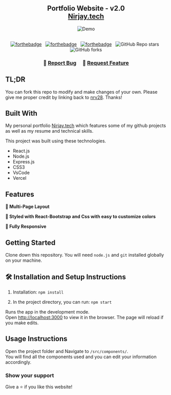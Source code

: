 <h2 align="center">
  Portfolio Website - v2.0<br/>
  <a href="https://Nirjay.vercel.app/" target="_blank">Nirjay.tech</a>
</h2>
<div align="center">
  <img alt="Demo" src="./Images/readme-img1.png" />
</div>

<br/>

<center>

[![forthebadge](https://forthebadge.com/images/badges/built-with-love.svg)](https://forthebadge.com) &nbsp;
[![forthebadge](https://forthebadge.com/images/badges/made-with-javascript.svg)](https://forthebadge.com) &nbsp;
[![forthebadge](https://forthebadge.com/images/badges/open-source.svg)](https://forthebadge.com) &nbsp;
![GitHub Repo stars](https://img.shields.io/github/stars/nrv28/Portfolio?color=red&logo=github&style=for-the-badge) &nbsp;
![GitHub forks](https://img.shields.io/github/forks/nrv28/Portfolio?color=red&logo=github&style=for-the-badge)

</center>

<h3 align="center">
    🔹
    <a href="https://github.com/nrv28/Portfolio/issues">Report Bug</a> &nbsp; &nbsp;
    🔹
    <a href="https://github.com/nrv28/Portfolio/issues">Request Feature</a>
</h3>

## TL;DR

You can fork this repo to modify and make changes of your own. Please give me proper credit by linking back to [nrv28](https://github.com/nrv28/Portfolio). Thanks!

## Built With

My personal portfolio <a href="https://Nirjay.vercel.app/" target="_blank">Nirjay.tech</a> which features some of my github projects as well as my resume and technical skills.<br/>

This project was built using these technologies.

- React.js
- Node.js
- Express.js
- CSS3
- VsCode
- Vercel

## Features

**📖 Multi-Page Layout**

**🎨 Styled with React-Bootstrap and Css with easy to customize colors**

**📱 Fully Responsive**

## Getting Started

Clone down this repository. You will need `node.js` and `git` installed globally on your machine.

## 🛠 Installation and Setup Instructions

1. Installation: `npm install`

2. In the project directory, you can run: `npm start`

Runs the app in the development mode.\
Open [http://localhost:3000](http://localhost:3000) to view it in the browser.
The page will reload if you make edits.

## Usage Instructions

Open the project folder and Navigate to `/src/components/`. <br/>
You will find all the components used and you can edit your information accordingly.

### Show your support

Give a ⭐ if you like this website!

